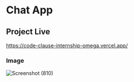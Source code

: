# Chat App

## Project Live
https://code-clause-internship-omega.vercel.app/


### Image
![Screenshot (810)](https://github.com/ashishkumarpalai/CodeClauseInternship/assets/112760336/e884af0d-4799-4a80-b0e9-c8c90911241e)
